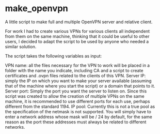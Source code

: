 # make_openvpn
A little script to make full and multiple OpenVPN server and relative client.

For work I had to create various VPNs for various clients all independent from them on the same machine, thinking that it could be useful to other users, I decided to adapt the script to be used by anyone who needed a similar solution.

The script takes the following variables as input:

VPN name: all the files necessary for the VPN to work will be placed in a folder with the name you indicate, including CA and a script to create certificates and .ovpn files related to the clients of this VPN.
Server IP: simply the IP on which you want to make your server available (assuming that of the machine where you start the script) or a domain that points to it.
Server port: Simply the port you want the server to listen on. Since this script was created to allow the creation of multiple VPNs on the same machine, it is recommended to use different ports for each use, perhaps different from the standard 1194.
IP pool: Currently this is not a true pool as the specification of the netmask is not supported. You will simply have to enter a network address whose mask will be / 24 by default, for the same reason as the port these addresses must always be related to different networks.